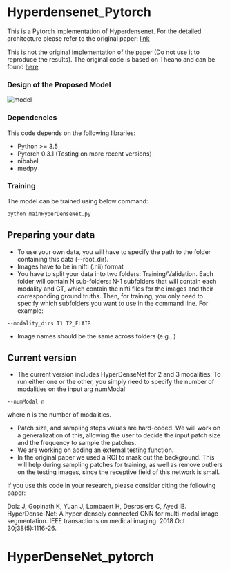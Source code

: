 # Hyperdensenet_Pytorch


This is a Pytorch implementation of Hyperdensenet. For the detailed architecture please refer to the original paper: [link](https://arxiv.org/abs/1804.02967)

This is not the original implementation of the paper (Do not use it to reproduce the results). The original code is based on Theano and can be found [here](https://github.com/josedolz/HyperDenseNet)

### Design of the Proposed Model
![model](images/model.png)

### Dependencies
This code depends on the following libraries:

- Python >= 3.5
- Pytorch 0.3.1 (Testing on more recent versions)
- nibabel
- medpy


### Training

The model can be trained using below command:  
```
python mainHyperDenseNet.py
```

## Preparing your data
- To use your own data, you will have to specify the path to the folder containing this data (--root_dir).
- Images have to be in nifti (.nii) format
- You have to split your data into two folders: Training/Validation. Each folder will contain N sub-folders: N-1 subfolders that will contain each modality and GT, which contain the nifti files for the images and their corresponding ground truths. Then, for training, you only need to specify which subfolders you want to use in the command line. For example:
```
--modality_dirs T1 T2_FLAIR
```
- Image names should be the same across folders (e.g., )
## Current version
- The current version includes HyperDenseNet for 2 and 3 modalities. To run either one or the other, you simply need to specify the number of modalities on the input arg numModal
```
--numModal n
```
where n is the number of modalities.
- Patch size, and sampling steps values are hard-coded. We will work on a generalization of this, allowing the user to decide the input patch size and the frequency to sample the patches.
- We are working on adding an external testing function.
- In the original paper we used a ROI to mask out the background. This will help during sampling patches for training, as well as remove outliers on the testing images, since the receptive field of this network is small.

If you use this code in your research, please consider citing the following paper:

Dolz J, Gopinath K, Yuan J, Lombaert H, Desrosiers C, Ayed IB. HyperDense-Net: A hyper-densely connected CNN for multi-modal image segmentation. IEEE transactions on medical imaging. 2018 Oct 30;38(5):1116-26.

# HyperDenseNet_pytorch
